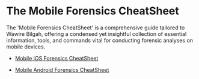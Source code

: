 # The Mobile Forensics CheatSheet
The 'Mobile Forensics CheatSheet' is a comprehensive guide tailored to Wawire Bilgah, offering a condensed yet insightful collection of essential information, tools, and commands vital for conducting forensic analyses on mobile devices.


* [Mobile iOS Forensics CheatSheet]()

* [Mobile Android Forensics CheatSheet]()
